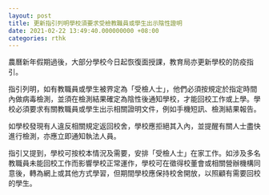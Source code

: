 ```yaml
---
layout: post
title: 更新指引列明學校須要求受檢教職員或學生出示陰性證明
date: 2021-02-22 13:49:40.000000000 +08:00
categories: rthk
---
```


農曆新年假期過後，大部分學校今日起恢復面授課，教育局亦更新學校的防疫指引。

指引列明，如有教職員或學生被界定為「受檢人士」，他們必須按規定於指定時間內做病毒檢測，並須在檢測結果確定為陰性後通知學校，才能回校工作或上學。學校必須要求有關教職員或學生出示相關證明文件，例如手機短訊、檢測結果報告。

如學校發現有人違反相關規定返回校舍，學校應拒絕其入內，並提醒有關人士盡快進行檢測，亦應立即通知執法人員。

指引又提到，學校可按校本情況及需要，安排「受檢人士」在家工作。如涉及多名教職員未能回校工作而影響學校正常運作，學校可在徵得校董會或相關營辦機構同意後，轉為網上或其他方式學習，但期間學校應保持校舍開放，以照顧有需要回校的學生。
